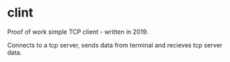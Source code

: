# clint
Proof of work simple TCP client - written in 2019.

Connects to a tcp server, sends data from terminal and recieves tcp server data.

